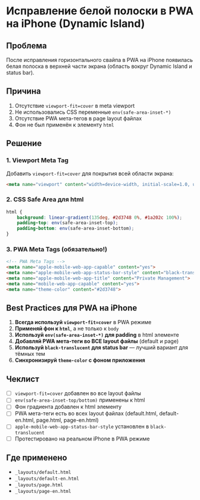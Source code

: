 # Исправление белой полоски в PWA на iPhone (Dynamic Island)

## Проблема
После исправления горизонтального свайпа в PWA на iPhone появилась белая полоска в верхней части экрана (область вокруг Dynamic Island и status bar).

## Причина
1. Отсутствие `viewport-fit=cover` в meta viewport
2. Не использовались CSS переменные `env(safe-area-inset-*)`
3. Отсутствие PWA мета-тегов в page layout файлах
4. Фон не был применён к элементу `html`

## Решение

### 1. Viewport Meta Tag
Добавить `viewport-fit=cover` для покрытия всей области экрана:
```html
<meta name="viewport" content="width=device-width, initial-scale=1.0, user-scalable=no, viewport-fit=cover">
```

### 2. CSS Safe Area для html
```css
html {
    background: linear-gradient(135deg, #2d3748 0%, #1a202c 100%);
    padding-top: env(safe-area-inset-top);
    padding-bottom: env(safe-area-inset-bottom);
}
```

### 3. PWA Meta Tags (обязательно!)
```html
<!-- PWA Meta Tags -->
<meta name="apple-mobile-web-app-capable" content="yes">
<meta name="apple-mobile-web-app-status-bar-style" content="black-translucent">
<meta name="apple-mobile-web-app-title" content="Private Management">
<meta name="mobile-web-app-capable" content="yes">
<meta name="theme-color" content="#2d3748">
```

## Best Practices для PWA на iPhone

1. **Всегда используй `viewport-fit=cover`** в PWA режиме
2. **Применяй фон к `html`**, а не только к `body`
3. **Используй `env(safe-area-inset-*)` для padding** в html элементе
4. **Добавляй PWA мета-теги во ВСЕ layout файлы** (default и page)
5. **Используй `black-translucent` для status bar** — лучший вариант для тёмных тем
6. **Синхронизируй `theme-color` с фоном приложения**

## Чеклист
- [ ] `viewport-fit=cover` добавлен во все layout файлы
- [ ] `env(safe-area-inset-top/bottom)` применены к html
- [ ] Фон градиента добавлен к html элементу
- [ ] PWA мета-теги есть во всех layout файлах (default.html, default-en.html, page.html, page-en.html)
- [ ] `apple-mobile-web-app-status-bar-style` установлен в `black-translucent`
- [ ] Протестировано на реальном iPhone в PWA режиме

## Где применено
- `_layouts/default.html`
- `_layouts/default-en.html`
- `_layouts/page.html`
- `_layouts/page-en.html`



